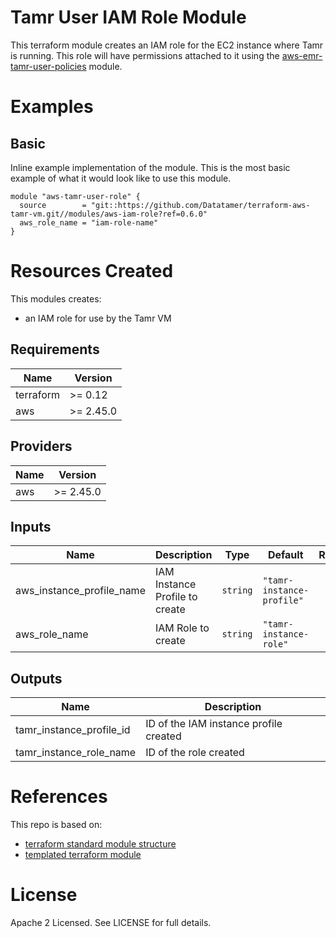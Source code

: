# Tamr User IAM Role Module
This terraform module creates an IAM role for the EC2 instance where Tamr is running. This role will have permissions attached to it using the [aws-emr-tamr-user-policies](https://github.com/Datatamer/ops/tree/master/terraform/shared_files/modules/aws-emr-tamr-user-policies) module.

# Examples
## Basic
Inline example implementation of the module.  This is the most basic example of what it would look like to use this module.
```
module "aws-tamr-user-role" {
  source        = "git::https://github.com/Datatamer/terraform-aws-tamr-vm.git//modules/aws-iam-role?ref=0.6.0"
  aws_role_name = "iam-role-name"
}
```

# Resources Created
This modules creates:
* an IAM role for use by the Tamr VM

<!-- BEGINNING OF PRE-COMMIT-TERRAFORM DOCS HOOK -->
## Requirements

| Name | Version |
|------|---------|
| terraform | >= 0.12 |
| aws | >= 2.45.0 |

## Providers

| Name | Version |
|------|---------|
| aws | >= 2.45.0 |

## Inputs

| Name | Description | Type | Default | Required |
|------|-------------|------|---------|:--------:|
| aws\_instance\_profile\_name | IAM Instance Profile to create | `string` | `"tamr-instance-profile"` | no |
| aws\_role\_name | IAM Role to create | `string` | `"tamr-instance-role"` | no |

## Outputs

| Name | Description |
|------|-------------|
| tamr\_instance\_profile\_id | ID of the IAM instance profile created |
| tamr\_instance\_role\_name | ID of the role created |

<!-- END OF PRE-COMMIT-TERRAFORM DOCS HOOK -->

# References
This repo is based on:
* [terraform standard module structure](https://www.terraform.io/docs/modules/index.html#standard-module-structure)
* [templated terraform module](https://github.com/tmknom/template-terraform-module)

# License
Apache 2 Licensed. See LICENSE for full details.
